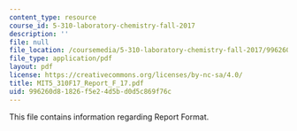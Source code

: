 ```yaml
---
content_type: resource
course_id: 5-310-laboratory-chemistry-fall-2017
description: ''
file: null
file_location: /coursemedia/5-310-laboratory-chemistry-fall-2017/996260d81826f5e24d5bd0d5c869f76c_MIT5_310F17_Report_F_17.pdf
file_type: application/pdf
layout: pdf
license: https://creativecommons.org/licenses/by-nc-sa/4.0/
title: MIT5_310F17_Report_F_17.pdf
uid: 996260d8-1826-f5e2-4d5b-d0d5c869f76c
---
```

This file contains information regarding Report Format.